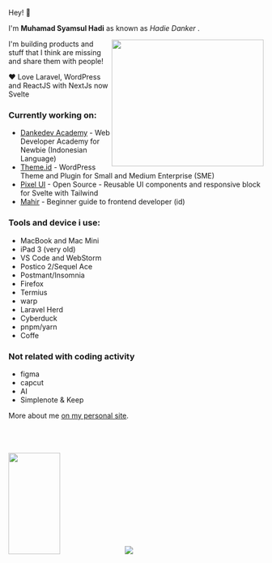 
Hey! 👋 

I'm **Muhamad Syamsul Hadi** as known as _Hadie Danker_ . 

<img align="right" width="300" height="250" src="https://cdn.dribbble.com/users/1162077/screenshots/4649464/skatter-programmer.gif">

I'm building products and stuff that I think are missing and share them with people! 

❤️ Love Laravel, WordPress and ReactJS with NextJs now Svelte

### Currently working on:
- [Dankedev Academy](https://www.dankedev.com) - Web Developer Academy for Newbie (Indonesian Language)
- [Theme.id](https://theme.id) - WordPress Theme and Plugin for Small and Medium Enterprise (SME)
- [Pixel UI](https://pixelui.dev) - Open Source - Reusable UI components and responsive block for Svelte with Tailwind
- [Mahir](https://mahir.dev) - Beginner guide to frontend developer (id)

### Tools and device i use:
- MacBook and Mac Mini
- iPad 3 (very old)
- VS Code and WebStorm
- Postico 2/Sequel Ace
- Postmant/Insomnia
- Firefox
- Termius
- warp
- Laravel Herd
- Cyberduck
- pnpm/yarn
- Coffe

### Not related with coding activity
- figma
- capcut
- AI
- Simplenote & Keep


More about me [on my personal site](https://www.dankedev.com).



</br>
</br>
</br>
<img align="left" width="45%" height="200" src="https://github-readme-stats.vercel.app/api?username=dankerizer&show_icons=true"/>

</br>
</br>
</br>
</br>
</br>
</br>
</br>
</br>
</br>
</br>


![](https://komarev.com/ghpvc/?username=dankerizer&color=2188ff)
